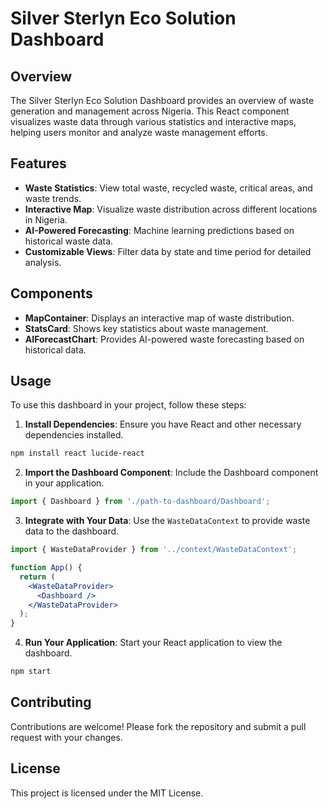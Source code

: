 # Silver Sterlyn Eco Solution Dashboard

## Overview

The Silver Sterlyn Eco Solution Dashboard provides an overview of waste generation and management across Nigeria. This React component visualizes waste data through various statistics and interactive maps, helping users monitor and analyze waste management efforts.

## Features

- **Waste Statistics**: View total waste, recycled waste, critical areas, and waste trends.
- **Interactive Map**: Visualize waste distribution across different locations in Nigeria.
- **AI-Powered Forecasting**: Machine learning predictions based on historical waste data.
- **Customizable Views**: Filter data by state and time period for detailed analysis.

## Components

- **MapContainer**: Displays an interactive map of waste distribution.
- **StatsCard**: Shows key statistics about waste management.
- **AIForecastChart**: Provides AI-powered waste forecasting based on historical data.

## Usage

To use this dashboard in your project, follow these steps:

1. **Install Dependencies**: Ensure you have React and other necessary dependencies installed.

```bash
npm install react lucide-react
```

2. **Import the Dashboard Component**: Include the Dashboard component in your application.

```jsx
import { Dashboard } from './path-to-dashboard/Dashboard';
```

3. **Integrate with Your Data**: Use the `WasteDataContext` to provide waste data to the dashboard.

```jsx
import { WasteDataProvider } from '../context/WasteDataContext';

function App() {
  return (
    <WasteDataProvider>
      <Dashboard />
    </WasteDataProvider>
  );
}
```

4. **Run Your Application**: Start your React application to view the dashboard.

```bash
npm start
````

## Contributing

Contributions are welcome! Please fork the repository and submit a pull request with your changes.

## License

This project is licensed under the MIT License.

